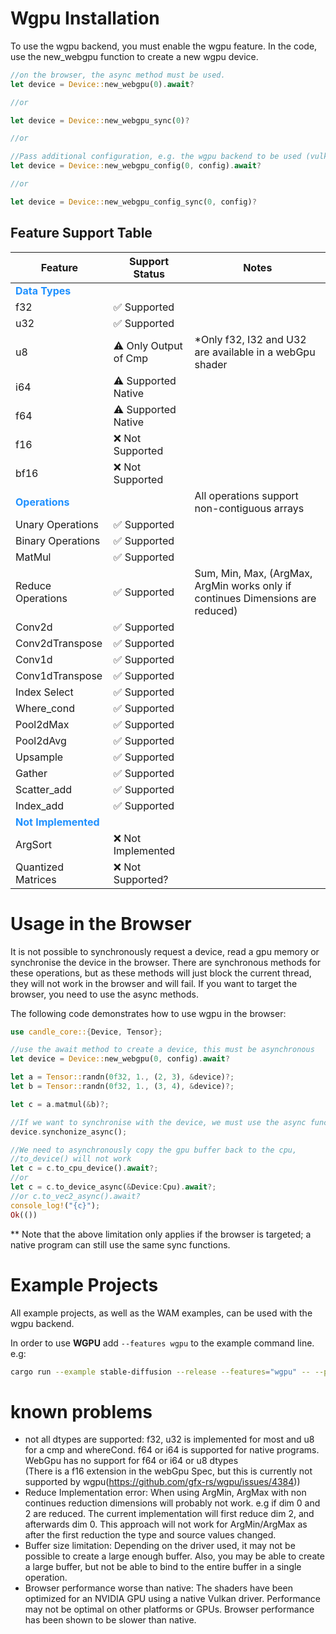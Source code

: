 # Wgpu Installation
To use the wgpu backend, you must enable the wgpu feature.
In the code, use the new_webgpu function to create a new wgpu device.
```rust
//on the browser, the async method must be used.
let device = Device::new_webgpu(0).await?

//or

let device = Device::new_webgpu_sync(0)?

//or

//Pass additional configuration, e.g. the wgpu backend to be used (vulkan, dx12 or metal).
let device = Device::new_webgpu_config(0, config).await? 

//or

let device = Device::new_webgpu_config_sync(0, config)?
```

## Feature Support Table

| Feature                     | Support Status                                  | Notes                                                              |
|-----------------------------|-------------------------------------------------|--------------------------------------------------------------------|
| **<span style="color:#1E90FF">Data Types</span>**                                  |                                       |                                                                    |
| f32                         | ✅ Supported                                     |                                                                    |
| u32                         | ✅ Supported                                     |                                                                    |
| u8                          | ⚠️ Only Output of Cmp                            | *Only f32, I32 and U32 are available in a webGpu shader            |
| i64                         | ⚠️ Supported Native                              |                                                                    |
| f64                         | ⚠️ Supported Native                              |                                                                    |
| f16                         | ❌ Not Supported                                 |                                                                    |
| bf16                        | ❌ Not Supported                                 |                                                                    |
| **<span style="color:#1E90FF">Operations</span>**              |                                                 |   All operations support non-contiguous arrays                                                                   |
| Unary Operations            | ✅ Supported                                     |                                                   |
| Binary Operations           | ✅ Supported                                     |                                |
| MatMul                      | ✅ Supported                                     |                                                                    |
| Reduce Operations           | ✅ Supported                                     | Sum, Min, Max, (ArgMax, ArgMin works only if continues Dimensions are reduced)                                     |
| Conv2d                      | ✅ Supported                                     |                                                                    |
| Conv2dTranspose             | ✅ Supported                                     |       |
| Conv1d                      | ✅ Supported                                     |                                                                    |
| Conv1dTranspose             | ✅ Supported                                     |                                                                    |
| Index Select                | ✅ Supported                                     |                                                                    |
| Where_cond                  | ✅ Supported                                     |                                                                    |
| Pool2dMax                   | ✅ Supported                               |                                                                    |
| Pool2dAvg                   | ✅ Supported                               |                                                                    |
| Upsample                    | ✅ Supported                               |                                                                    |
| Gather                      | ✅ Supported                               |                                                                    |
| Scatter_add                 | ✅ Supported                               |                                                                    |
| Index_add                   | ✅ Supported                              |                                                                    |
| **<span style="color:#1E90FF">Not Implemented</span>**        |                                                 |                                                                    |
| ArgSort                     | ❌ Not Implemented                               |                                                                    |
| Quantized Matrices          | ❌ Not Supported?                                 |                                                                    |



# Usage in the Browser
It is not possible to synchronously request a device, read a gpu memory or synchronise the device in the browser. 
There are synchronous methods for these operations, but as these methods will just block the current thread, they will not work in the browser and will fail. 
If you want to target the browser, you need to use the async methods.

The following code demonstrates how to use wgpu in the browser:
```rust
use candle_core::{Device, Tensor};

//use the await method to create a device, this must be asynchronous
let device = Device::new_webgpu(0, config).await? 

let a = Tensor::randn(0f32, 1., (2, 3), &device)?;
let b = Tensor::randn(0f32, 1., (3, 4), &device)?;

let c = a.matmul(&b)?;

//If we want to synchronise with the device, we must use the async function.
device.synchonize_async();

//We need to asynchronously copy the gpu buffer back to the cpu, 
//to_device() will not work
let c = c.to_cpu_device().await?; 
//or
let c = c.to_device_async(&Device:Cpu).await?;
//or c.to_vec2_async().await?
console_log!("{c}");
Ok(())
```
** Note that the above limitation only applies if the browser is targeted; a native program can still use the same sync functions.

# Example Projects
All example projects, as well as the WAM examples, can be used with the wgpu backend. 

In order to use **WGPU** add `--features wgpu` to the example command line.
e.g:
```bash
cargo run --example stable-diffusion --release --features="wgpu" -- --prompt "Anthropomorphic cat dressed as a fire fighter" --sd-version v1-5
```


# known problems
- not all dtypes are supported: f32, u32 is implemented for most and u8 for a cmp and whereCond. 
  f64 or i64 is supported for native programs. WebGpu has no support for f64 or i64 or u8 dtypes<br>
  (There is a f16 extension in the webGpu Spec, but this is currently not supported by wgpu(https://github.com/gfx-rs/wgpu/issues/4384))
- Reduce Implementation error: When using ArgMin, ArgMax with non continues reduction dimensions will probably not work. e.g if dim 0 and 2 are reduced. The current implementation will first reduce dim 2, and afterwards dim 0. This approach will not work for ArgMin/ArgMax as after the first reduction the type and source values changed.
- Buffer size limitation: 
  Depending on the driver used, it may not be possible to create a large enough buffer. 
  Also, you may be able to create a large buffer, but not be able to bind to the entire buffer in a single operation.
- Browser performance worse than native:
  The shaders have been optimized for an NVIDIA GPU using a native Vulkan driver. 
  Performance may not be optimal on other platforms or GPUs. Browser performance has been shown to be slower than native.
